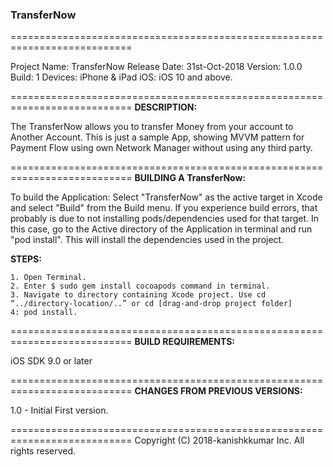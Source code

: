 ### TransferNow ###

===========================================================================

Project Name: TransferNow
Release Date: 31st-Oct-2018
Version: 1.0.0
Build: 1
Devices: iPhone & iPad
iOS: iOS 10 and above.

===========================================================================
**DESCRIPTION:**

The TransferNow  allows you to transfer Money from your account to Another Account.
This is just a sample App, showing MVVM pattern for Payment Flow using own Network Manager without using any third party.

===========================================================================
**BUILDING A TransferNow:**

To build the Application:
Select "TransferNow" as the active target in Xcode and select "Build" from the Build menu.
 If you experience build errors, that probably is due to not installing pods/dependencies used for that target. 
 In this case, go to the Active directory of the Application in terminal and run "pod install". 
 This will install the dependencies used in the project.

**STEPS:**
```
1. Open Terminal.
2. Enter $ sudo gem install cocoapods command in terminal.
3. Navigate to directory containing Xcode project. Use cd “../directory-location/..” or cd [drag-and-drop project folder]
4: pod install.
```
[FYR]: (https://cocoapods.org/)

===========================================================================
**BUILD REQUIREMENTS:**

iOS SDK 9.0 or later

===========================================================================
**CHANGES FROM PREVIOUS VERSIONS:**

1.0 - Initial First version.

===========================================================================
Copyright (C) 2018-kanishkkumar Inc. All rights reserved.
